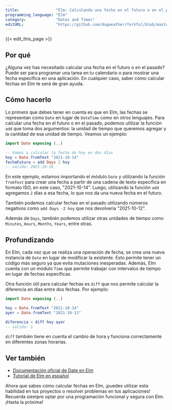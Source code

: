 ```yaml
---
title:                "Elm: Calculando una fecha en el futuro o en el pasado"
programming_language: "Elm"
category:             "Dates and Times"
editURL:              "https://github.com/dogweather/forkful/blob/master/content/es/elm/calculating-a-date-in-the-future-or-past.md"
---
```


{{< edit_this_page >}}

## Por qué
¿Alguna vez has necesitado calcular una fecha en el futuro o en el pasado? Puede ser para programar una tarea en tu calendario o para mostrar una fecha específica en una aplicación. En cualquier caso, saber cómo calcular fechas en Elm te será de gran ayuda.

## Cómo hacerlo
Lo primero que debes tener en cuenta es que en Elm, las fechas se representan como `Date` en lugar de `DateTime` como en otros lenguajes. Para calcular una fecha en el futuro o en el pasado, podemos utilizar la función `add` que toma dos argumentos: la unidad de tiempo que queremos agregar y la cantidad de esa unidad de tiempo. Veamos un ejemplo:

```elm
import Date exposing (..)

-- Vamos a calcular la fecha de hoy en dos días
hoy = Date.fromText "2021-10-14"
fechaFutura = add Days 2 hoy 
-- salida: 2021-10-16
```

En este ejemplo, estamos importando el módulo `Date` y utilizando la función `fromText` para crear una fecha a partir de una cadena de texto específica en formato ISO, en este caso, "2021-10-14". Luego, utilizando la función `add` agregamos `2` días a esa fecha, lo que nos da una nueva fecha en el futuro.

También podemos calcular fechas en el pasado utilizando números negativos como `add Days -2 hoy` que nos devolvería "2021-10-12".

Además de `Days`, también podemos utilizar otras unidades de tiempo como `Minutes`, `Hours`, `Months`, `Years`, entre otras.

## Profundizando
En Elm, cada vez que se realiza una operación de fecha, se crea una nueva instancia de `Date` en lugar de modificar la existente. Esto permite tener un código más seguro ya que evita mutaciones inesperadas. Además, Elm cuenta con un módulo `Time` que permite trabajar con intervalos de tiempo en lugar de fechas específicas.

Otra función útil para calcular fechas es `diff` que nos permite calcular la diferencia en días entre dos fechas. Por ejemplo:

```elm
import Date exposing (..)

hoy = Date.fromText "2021-10-14"
ayer = Date.fromText "2021-10-13"

diferencia = diff hoy ayer
-- salida: 1
```

`diff` también tiene en cuenta el cambio de hora y funciona correctamente en diferentes zonas horarias.

## Ver también
- [Documentación oficial de Date en Elm](https://package.elm-lang.org/packages/elm/time/latest/Time)
- [Tutorial de Elm en español](https://elm-tutorial.org/es/)

Ahora que sabes cómo calcular fechas en Elm, ¡puedes utilizar esta habilidad en tus proyectos o resolver problemas en tus aplicaciones! Recuerda siempre optar por una programación funcional y segura con Elm. ¡Hasta la próxima!